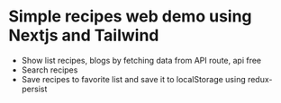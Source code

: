 # Simple recipes web demo using Nextjs and Tailwind

- Show list recipes, blogs by fetching data from API route, api free
- Search recipes
- Save recipes to favorite list and save it to localStorage using redux-persist
